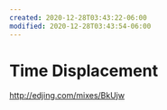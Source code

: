 ```yaml
---
created: 2020-12-28T03:43:22-06:00
modified: 2020-12-28T03:43:54-06:00
---
```


# Time Displacement

http://edjing.com/mixes/BkUjw